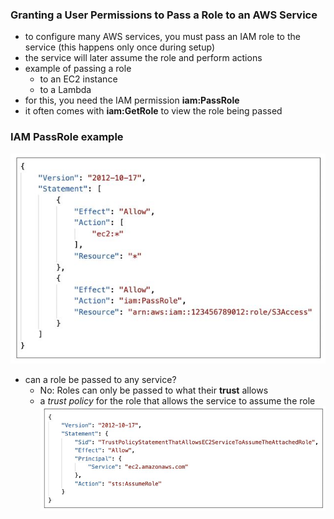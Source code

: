 ### Granting a User Permissions to Pass a Role to an AWS Service ###
* to configure many AWS services, you must pass an IAM role to the service (this happens only once during setup)
* the service will later assume the role and perform actions
* example of passing a role
    * to an EC2 instance
    * to a Lambda
* for this, you need the IAM permission **iam:PassRole**    
* it often comes with **iam:GetRole** to view the role being passed

### IAM PassRole example
![](images/aim5.jpg)
* can a role be passed to any service?
    * No: Roles can only be passed to what their **trust** allows 
    * a *trust policy* for the role that allows the service to assume the role
    ![](images/aim6.jpg)

         
     
    